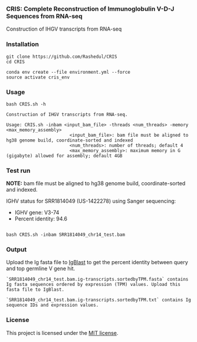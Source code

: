 ### CRIS: Complete Reconstruction of Immunoglobulin V-D-J Sequences from RNA-seq 

Construction of IHGV transcripts from RNA-seq

### Installation

```
git clone https://github.com/Rashedul/CRIS
cd CRIS

conda env create --file environment.yml --force
source activate cris_env

```

### Usage

```
bash CRIS.sh -h

Construction of IHGV transcripts from RNA-seq.

Usage: CRIS.sh -inbam <input_bam_file> -threads <num_threads> -memory <max_memory_assembly>
                        <input_bam_file>: bam file must be aligned to hg38 genome build, coordinate-sorted and indexed
                        <num_threads>: number of threads; default 4
                        <max_memory_assembly>: maximum memory in G (gigabyte) allowed for assembly; default 4GB
```


### Test run

**NOTE:** bam file must be aligned to hg38 genome build, coordinate-sorted and indexed.
 
IGHV status for SRR1814049 (US-1422278) using Sanger sequencing:

* IGHV gene: V3-74
* Percent identity: 94.6

```

bash CRIS.sh -inbam SRR1814049_chr14_test.bam

```


### Output 

Upload the Ig fasta file to [IgBlast](https://www.ncbi.nlm.nih.gov/igblast/) to get the percent identity between query and top germline V gene hit.

```
`SRR1814049_chr14_test.bam.ig-transcripts.sortedbyTPM.fasta` contains Ig fasta sequences ordered by expression (TPM) values. Upload this fasta file to IgBlast.

`SRR1814049_chr14_test.bam.ig-transcripts.sortedbyTPM.txt` contains Ig sequence IDs and expression values.

```

### License 

This project is licensed under the [MIT license](https://github.com/Rashedul/CRIS/blob/main/LICENSE).
